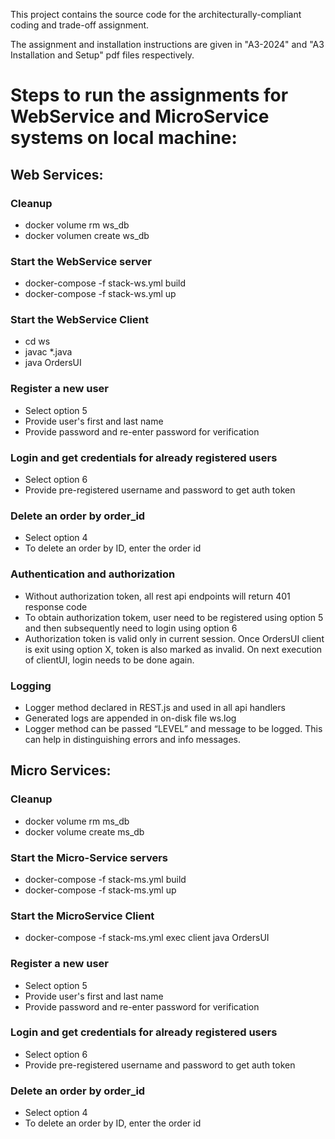 This project contains the source code for the architecturally-compliant coding and trade-off assignment.

The assignment and installation instructions are given in "A3-2024" and "A3 Installation and Setup" pdf files respectively.

# Steps to run the assignments for WebService and MicroService systems on local machine:

## Web Services:
### Cleanup
* docker volume rm ws_db
* docker volumen create ws_db

### Start the WebService server
* docker-compose -f stack-ws.yml build
* docker-compose -f stack-ws.yml up

### Start the WebService Client
* cd ws
* javac *.java
* java OrdersUI 

### Register a new user
* Select option 5
* Provide user's first and last name
* Provide password and re-enter password for verification

### Login and get credentials for already registered users
* Select option 6
* Provide pre-registered username and password to get auth token

### Delete an order by order_id
* Select option 4
* To delete an order by ID, enter the order id

### Authentication and authorization
* Without authorization token, all rest api endpoints will return 401 response code
* To obtain authorization tokem, user need to be registered using option 5 and then subsequently need to login using option 6
* Authorization token is valid only in current session. Once OrdersUI client is exit using option X, token is also marked as invalid. On next execution of clientUI, login needs to be done again.

### Logging
* Logger method declared in REST.js and used in all api handlers
* Generated logs are appended in on-disk file ws.log
* Logger method can be passed “LEVEL” and message to be logged. This can help in distinguishing errors and info messages.


## Micro Services:
### Cleanup
* docker volume rm ms_db
* docker volume create ms_db

### Start the Micro-Service servers
* docker-compose -f stack-ms.yml build
* docker-compose -f stack-ms.yml up

### Start the MicroService Client
* docker-compose -f stack-ms.yml exec client java OrdersUI

### Register a new user
* Select option 5
* Provide user's first and last name
* Provide password and re-enter password for verification

### Login and get credentials for already registered users
* Select option 6
* Provide pre-registered username and password to get auth token

### Delete an order by order_id
* Select option 4
* To delete an order by ID, enter the order id

